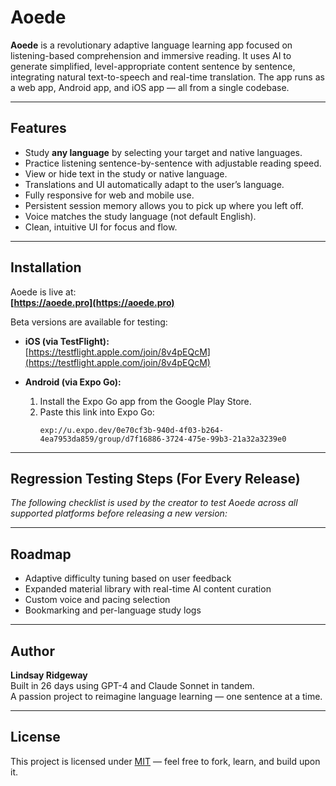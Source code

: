 # Aoede

**Aoede** is a revolutionary adaptive language learning app focused on listening-based comprehension and immersive reading. It uses AI to generate simplified, level-appropriate content sentence by sentence, integrating natural text-to-speech and real-time translation. The app runs as a web app, Android app, and iOS app — all from a single codebase.

---

## Features

- Study **any language** by selecting your target and native languages.
- Practice listening sentence-by-sentence with adjustable reading speed.
- View or hide text in the study or native language.
- Translations and UI automatically adapt to the user’s language.
- Fully responsive for web and mobile use.
- Persistent session memory allows you to pick up where you left off.
- Voice matches the study language (not default English).
- Clean, intuitive UI for focus and flow.

---

## Installation

Aoede is live at:  
**[https://aoede.pro](https://aoede.pro)**

Beta versions are available for testing:

- **iOS (via TestFlight):**  
  [https://testflight.apple.com/join/8v4pEQcM](https://testflight.apple.com/join/8v4pEQcM)

- **Android (via Expo Go):**  
  1. Install the Expo Go app from the Google Play Store.  
  2. Paste this link into Expo Go:  
     ```
     exp://u.expo.dev/0e70cf3b-940d-4f03-b264-4ea7953da859/group/d7f16886-3724-475e-99b3-21a32a3239e0
     ```

---

## Regression Testing Steps (For Every Release)

_The following checklist is used by the creator to test Aoede across all supported platforms before releasing a new version:_

<!-- Placeholder for your step-by-step instructions -->

---

## Roadmap

- Adaptive difficulty tuning based on user feedback
- Expanded material library with real-time AI content curation
- Custom voice and pacing selection
- Bookmarking and per-language study logs

---

## Author

**Lindsay Ridgeway**  
Built in 26 days using GPT-4 and Claude Sonnet in tandem.  
A passion project to reimagine language learning — one sentence at a time.

---

## License

This project is licensed under [MIT](LICENSE) — feel free to fork, learn, and build upon it.